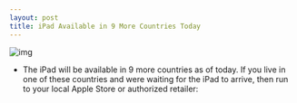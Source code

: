 ```yaml
---
layout: post
title: iPad Available in 9 More Countries Today
---
```

![img](http://media.idownloadblog.com/wp-content/uploads/2010/07/ipad.png)
* The iPad will be available in 9 more countries as of today. If you live in one of these countries and were waiting for the iPad to arrive, then run to your local Apple Store or authorized retailer:

